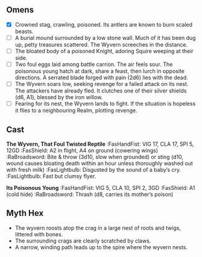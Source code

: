 ## Omens
- [x] Crowned stag, crawling, poisoned. Its antlers are known to burn scaled beasts.
- [ ] A burial mound surrounded by a low stone wall. Much of it has been dug up, petty treasures scattered. The Wyvern screeches in the distance.
- [ ] The bloated body of a poisoned Knight, adoring Squire weeping at their side.
- [ ] Two foul eggs laid among battle carrion. The air feels sour. The poisonous young hatch at dark, share a feast, then lurch in opposite directions. A serrated blade forged with pain (2d6) lies with the dead.
- [ ] The Wyvern soars low, seeking revenge for a failed attack on its nest. The attackers have already fled. It clutches one of their silver shields (d6, A1), blessed by the iron willow.
- [ ] Fearing for its nest, the Wyvern lands to fight. If the situation is hopeless it flies to a neighbouring Realm, plotting revenge.

## Cast
**The Wyvern, That Foul Twisted Reptile**
:FasHandFist: VIG 17, CLA 17, SPI 5, 12GD
:FasShield: A2 in flight, A4 on ground (cowering wings)
:RaBroadsword: Bite & throw (3d10, slow when grounded) or sting (d10, wound causes bloating death within an hour unless thoroughly washed out with fresh milk)
:FasLightbulb: Disgusted by the sound of a baby’s cry.
:FasLightbulb: Fast but clumsy flyer.

**Its Poisonous Young**
:FasHandFist: VIG 5, CLA 10, SPI 2, 3GD
:FasShield: A1 (cold hide)
:RaBroadsword: Thrash (d8, carries its mother’s poison)

## Myth Hex
- The wyvern roosts atop the crag in a large nest of roots and twigs, littered with bones. 
- The surrounding crags are clearly scratched by claws.
- A narrow, winding path leads up to the spire where the wyvern nests.